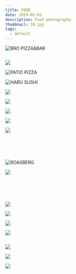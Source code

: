 ```yaml
---
title: FOOD
date: 2019-05-02
description: Food photography
thumbnail: 28.jpg
tags:
  - default
---
```

![BRO PIZZA&BAR](2.jpg)

![]()

![](4.jpg)

![PATIO PIZZA](5.jpg)

![HARU SUSHI](15.jpg)

![](16.jpg)

![](13.jpg)

![](12.jpg)

![](10.jpg)

![](11.jpg)

![]()

![]()

![]()

![]()

![]()

![ROASBERG](17.jpg)

![](18.jpg)

![]()

![]()

![]()

![]()

![]()

![](24.jpg)

![](25.jpg)

![](26.jpg)

![](27.jpg)

![]()

![](29.jpg)

![](30.jpg)

![](31.jpg)